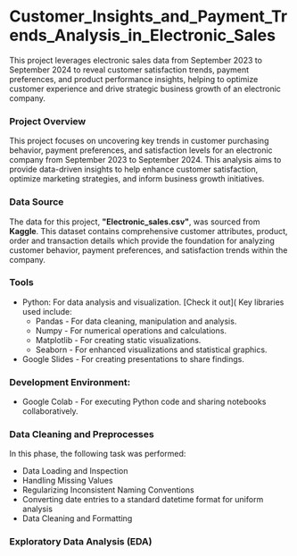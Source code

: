 # Customer_Insights_and_Payment_Trends_Analysis_in_Electronic_Sales

This project leverages electronic sales data from September 2023 to September 2024 to reveal customer satisfaction trends, payment preferences, and product performance insights, helping to optimize customer experience and drive strategic business growth of an electronic company.

### Project Overview

This project focuses on uncovering key trends in customer purchasing behavior, payment preferences, and satisfaction levels for an electronic company from September 2023 to September 2024. This analysis aims to provide data-driven insights to help enhance customer satisfaction, optimize marketing strategies, and inform business growth initiatives.

### Data Source

The data for this project, **"Electronic_sales.csv"**, was sourced from **Kaggle**. This dataset contains comprehensive customer attributes, product, order and transaction details which provide the foundation for analyzing customer behavior, payment preferences, and satisfaction trends within the company.

### Tools
- Python: For data analysis and visualization. [Check it out](
      Key libraries used include:
    - Pandas - For data cleaning, manipulation and analysis.
    - Numpy -  For numerical operations and calculations.
    - Matplotlib - For creating static visualizations.
    - Seaborn - For enhanced visualizations and statistical graphics.
- Google Slides -  For creating presentations to share findings.

### Development Environment:

- Google Colab - For executing Python code and sharing notebooks collaboratively.

### Data Cleaning and Preprocesses

In this phase, the following task was performed:
- Data Loading and Inspection
- Handling Missing Values
- Regularizing Inconsistent Naming Conventions
- Converting date entries to a standard datetime format for uniform analysis
- Data Cleaning and Formatting

### Exploratory Data Analysis (EDA)


